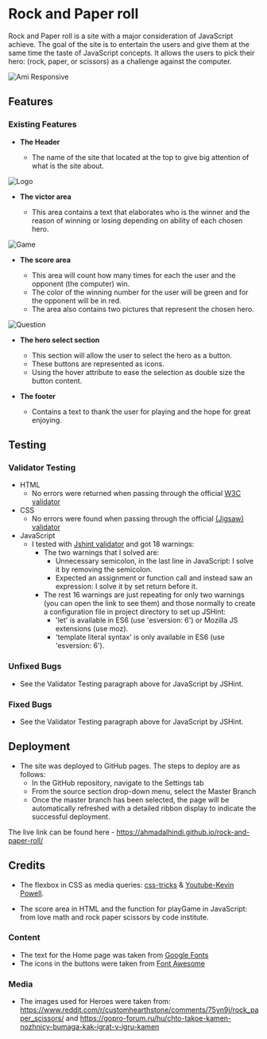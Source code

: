 # Rock and Paper roll

Rock and Paper roll is a site with a major consideration of JavaScript achieve. The goal of the site is to entertain the users and give them at the same time the taste of JavaScript concepts. It allows the users to pick their hero: (rock, paper, or scissors) as a challenge against the computer.

![Ami Responsive](.png)

## Features

### Existing Features

- **The Header**

  - The name of the site that located at the top to give big attention of what is the site about.

![Logo](media/.png)

- **The victor area**

  - This area contains a text that elaborates who is the winner and the reason of winning or losing depending on ability of each chosen hero.

![Game](media/.png)

- **The score area**

  - This area will count how many times for each the user and the opponent (the computer) win.
  - The color of the winning number for the user will be green and for the opponent will be in red.
  - The area also contains two pictures that represent the chosen hero.

![Question](media/.png)

- **The hero select section**

  - This section will allow the user to select the hero as a button.
  - These buttons are represented as icons.
  - Using the hover attribute to ease the selection as double size the button content.

- **The footer**

  - Contains a text to thank the user for playing and the hope for great enjoying.

## Testing

### Validator Testing

- HTML
  - No errors were returned when passing through the official [W3C validator](https://validator.w3.org/nu/?doc=https%3A%2F%2Fahmadalhindi.github.io%2Frock-and-paper-roll%2F)
- CSS
  - No errors were found when passing through the official [(Jigsaw) validator](https://jigsaw.w3.org/css-validator/validator?uri=https%3A%2F%2Fahmadalhindi.github.io%2Frock-and-paper-roll%2F&profile=css3svg&usermedium=all&warning=1&vextwarning=&lang=en)
- JavaScript
  - I tested with [Jshint validator](https://jshint.com/) and got 18 warnings:
    - The two warnings that I solved are:
      - Unnecessary semicolon, in the last line in JavaScript: I solve it by removing the semicolon.
      - Expected an assignment or function call and instead saw an expression: I solve it by set return before it.
    - The rest 16 warnings are just repeating for only two warnings (you can open the link to see them) and those normally to create a configuration file in project directory to set up JSHint:
      - 'let' is available in ES6 (use 'esversion: 6') or Mozilla JS extensions (use moz).
      - 'template literal syntax' is only available in ES6 (use 'esversion: 6').

### Unfixed Bugs

- See the Validator Testing paragraph above for JavaScript by JSHint.

### Fixed Bugs

- See the Validator Testing paragraph above for JavaScript by JSHint.

## Deployment

- The site was deployed to GitHub pages. The steps to deploy are as follows:
  - In the GitHub repository, navigate to the Settings tab
  - From the source section drop-down menu, select the Master Branch
  - Once the master branch has been selected, the page will be automatically refreshed with a detailed ribbon display to indicate the successful deployment.

The live link can be found here - https://ahmadalhindi.github.io/rock-and-paper-roll/

## Credits

- The flexbox in CSS as media queries: [css-tricks](https://css-tricks.com/snippets/css/a-guide-to-flexbox/) & [Youtube-Kevin Powell](https://www.youtube.com/@KevinPowell).

- The score area in HTML and the function for playGame in JavaScript: from love math and rock paper scissors by code institute.

### Content

- The text for the Home page was taken from [Google Fonts](https://fonts.google.com/)
- The icons in the buttons were taken from [Font Awesome](https://fontawesome.com/)

### Media

- The images used for Heroes were taken from: https://www.reddit.com/r/customhearthstone/comments/75yn9j/rock_paper_scissors/ and
  https://gopro-forum.ru/hu/chto-takoe-kamen-nozhnicy-bumaga-kak-igrat-v-igru-kamen
